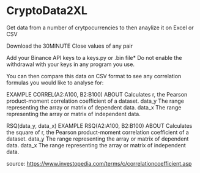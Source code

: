 # CryptoData2XL
Get data from a number of crytpocurrencies to then anaylize it on Excel or CSV

Download the 30MINUTE Close values of any pair

Add your Binance API keys to a keys.py or .bin file* Do not enable the withdrawal with your keys in any program you use. 

You can then compare this data on CSV format to see any correlation formulas you would like to analyse for:

EXAMPLE
CORREL(A2:A100, B2:B100)
ABOUT
Calculates r, the Pearson product-moment correlation coefficient of a dataset.
data_y
The range representing the array or matrix of dependent data.
data_x
The range representing the array or matrix of independent data.

RSQ(data_y, data_x)
EXAMPLE
RSQ(A2:A100, B2:B100)
ABOUT
Calculates the square of r, the Pearson product-moment correlation coefficient of a dataset.
data_y
The range representing the array or matrix of dependent data.
data_x
The range representing the array or matrix of independent data.

source: https://www.investopedia.com/terms/c/correlationcoefficient.asp
